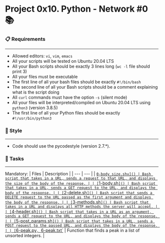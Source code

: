 # Project 0x10. Python - Network #0 📚

### 📋 Requirements
***
* Allowed editors: `vi`, `vim`, `emacs`
* All your scripts will be tested on Ubuntu 20.04 LTS
* All your Bash scripts should be exactly 3 lines long (`wc -l` file should print 3)
* All your files must be executable
* The first line of all your bash files should be exactly `#!/bin/bash`
* The second line of all your Bash scripts should be a comment explaining what is the script doing
* All `curl` commands must have the option `-s` (silent mode)
* All your files will be interpreted/compiled on Ubuntu 20.04 LTS using `python3` (version 3.8.5)
* The first line of all your Python files should be exactly `#!/usr/bin/python3`

### 🎨 Style
***
* Code should use the pycodestyle (version 2.7.*).

### 🎯 Tasks
***
Mandatory:
| Files | Description |
| --- | --- |
| [`0-body_size.shv]() | Bash script that takes in a URL, sends a request to that URL, and displays the size of the body of the response. |
| [`1-body.sh`]() | Bash script that takes in a URL, sends a GET request to the URL, and displays the body of the response. |
| [`2-delete.sh`]() | Bash script that sends a DELETE request to the URL passed as the first argument and displays the body of the response. |
| [`3-methods.sh`]() | Bash script that takes in a URL and displays all HTTP methods the server will accept. |
| [`4-header.sh`]() | Bash script that takes in a URL as an argument, sends a GET request to the URL, and displays the body of the response. |
| [`5-post_params.sh`]() | Bash script that takes in a URL, sends a POST request to the passed URL, and displays the body of the response. |
| [`6-peak.py`, `6-peak.txt`]() | Function that finds a peak in a list of unsorted integers. |
